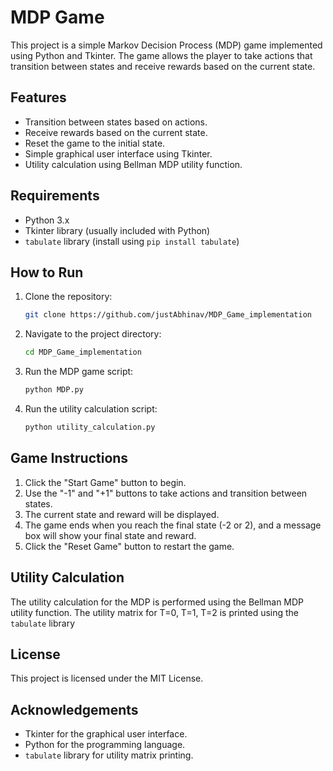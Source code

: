 # MDP Game

This project is a simple Markov Decision Process (MDP) game implemented using Python and Tkinter. The game allows the player to take actions that transition between states and receive rewards based on the current state.

## Features

- Transition between states based on actions.
- Receive rewards based on the current state.
- Reset the game to the initial state.
- Simple graphical user interface using Tkinter.
- Utility calculation using Bellman MDP utility function.

## Requirements

- Python 3.x
- Tkinter library (usually included with Python)
- `tabulate` library (install using `pip install tabulate`)

## How to Run

1. Clone the repository:
   ```sh
   git clone https://github.com/justAbhinav/MDP_Game_implementation
   ```
2. Navigate to the project directory:
   ```sh
   cd MDP_Game_implementation
   ```
3. Run the MDP game script:
   ```sh
   python MDP.py
   ```
4. Run the utility calculation script:
   ```sh
   python utility_calculation.py
   ```

## Game Instructions

1. Click the "Start Game" button to begin.
2. Use the "-1" and "+1" buttons to take actions and transition between states.
3. The current state and reward will be displayed.
4. The game ends when you reach the final state (-2 or 2), and a message box will show your final state and reward.
5. Click the "Reset Game" button to restart the game.

## Utility Calculation

The utility calculation for the MDP is performed using the Bellman MDP utility function. The utility matrix for T=0, T=1, T=2 is printed using the `tabulate` library

## License

This project is licensed under the MIT License.

## Acknowledgements

- Tkinter for the graphical user interface.
- Python for the programming language.
- `tabulate` library for utility matrix printing.
